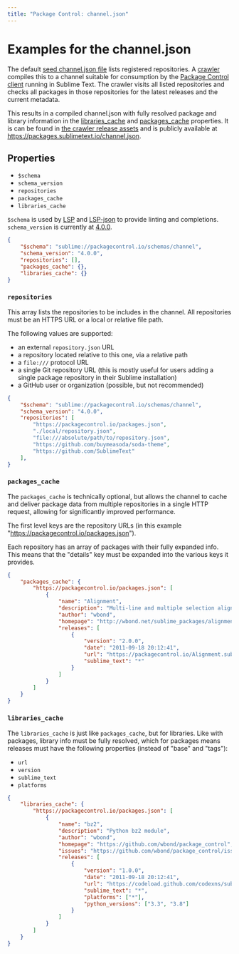 ```yaml
---
title: "Package Control: channel.json"
---
```


<!-- Original: https://github.com/wbond/package_control/blob/master/example-channel.json -->


# Examples for the channel.json

The default [seed channel.json file][seed] lists registered repositories.
A [crawler][] compiles this to a channel
suitable for consumption by the [Package Control client][client]
running in Sublime Text. 
The crawler visits all listed repositories
and checks all packages in those repositories
for the latest releases and the current metadata.

This results in a compiled channel.json
with fully resolved package and library information in the
[libraries_cache][lc] and [packages_cache][pc] properties.
It is can be found in [the crawler release assets][asset]
and is publicly available at https://packages.sublimetext.io/channel.json.

[seed]: https://github.com/wbond/package_control_channel/blob/master/channel.json
[crawler]: https://github.com/packagecontrol/thecrawl/tree/main
[client]: https://packages.sublimetext.io/packages/Package%20Control/
[lc]: #libraries-cache
[pc]: #packages-cache
[asset]: https://github.com/packagecontrol/thecrawl/releases/tag/the-channel

## Properties

- `$schema`
- `schema_version`
- `repositories`
- `packages_cache`
- `libraries_cache`

`$schema` is used by [LSP][lsp] and [LSP-json][lspjson]
to provide linting and completions.
`schema_version` is currently at [4.0.0][schema].

```json
{
    "$schema": "sublime://packagecontrol.io/schemas/channel",
    "schema_version": "4.0.0",
    "repositories": [],
    "packages_cache": {},
    "libraries_cache": {}
}
```

[lsp]: https://packages.sublimetext.io/packages/LSP/
[lspjson]: https://packages.sublimetext.io/packages/LSP-json/
[schema]: https://github.com/wbond/package_control/blob/master/sublime-package.json#L109


### `repositories`

This array lists the repositories to be includes in the channel.
All repositories must be an HTTPS URL or a local or relative file path.

The following values are supported:

- an external `repository.json` URL
- a repository located relative to this one, via a relative path
- a `file:///` protocol URL
- a single Git repository URL
  (this is mostly useful for users adding a single package repository
  in their Sublime installation)
- a GitHub user or organization
  (possible, but not recommended)

```json
{
	"$schema": "sublime://packagecontrol.io/schemas/channel",
	"schema_version": "4.0.0",
	"repositories": [
		"https://packagecontrol.io/packages.json",
		"./local/repository.json",
		"file:///absolute/path/to/repository.json",
		"https://github.com/buymeasoda/soda-theme",
		"https://github.com/SublimeText"
	],
}
```


### `packages_cache`

The `packages_cache` is technically optional,
but allows the channel to cache and deliver package data
from multiple repositories in a single HTTP request,
allowing for significantly improved performance.

The first level keys are the repository URLs
(in this example "https://packagecontrol.io/packages.json").

Each repository has an array of packages with their fully expanded info.
This means that the "details" key must be expanded
into the various keys it provides.

```json
{
	"packages_cache": {
		"https://packagecontrol.io/packages.json": [
			{
				"name": "Alignment",
				"description": "Multi-line and multiple selection alignment plugin",
				"author": "wbond",
				"homepage": "http://wbond.net/sublime_packages/alignment",
				"releases": [
					{
						"version": "2.0.0",
						"date": "2011-09-18 20:12:41",
						"url": "https://packagecontrol.io/Alignment.sublime-package",
						"sublime_text": "*"
					}
				]
			}
		]
	}
}
```


### `libraries_cache`

The `libraries_cache` is just like `packages_cache`,
but for libraries.
Like with packages, library info must be fully resolved,
which for packages means releases must have the following properties
(instead of "base" and "tags"):

- `url`
- `version`
- `sublime_text`
- `platforms`

```json
{
	"libraries_cache": {
		"https://packagecontrol.io/packages.json": [
			{
				"name": "bz2",
				"description": "Python bz2 module",
				"author": "wbond",
				"homepage": "https://github.com/wbond/package_control",
				"issues": "https://github.com/wbond/package_control/issues",
				"releases": [
					{
						"version": "1.0.0",
						"date": "2011-09-18 20:12:41",
						"url": "https://codeload.github.com/codexns/sublime-bz2/zip/1.0.0",
						"sublime_text": "*",
						"platforms": ["*"],
						"python_versions": ["3.3", "3.8"]
					}
				]
			}
		]
	}
}
```
